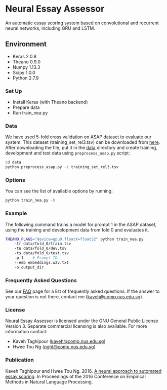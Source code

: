 # Neural Essay Assessor #

An automatic essay scoring system based on convolutional and recurrent neural networks, including GRU and LSTM.

## Environment

* Keras 2.0.8
* Theano 0.9.0
* Numpy 1.13.3
* Scipy 1.0.0
* Python 2.7.9

### Set Up ###

* Install Keras (with Theano backend)
* Prepare data
* Run train_nea.py

### Data ###

We have used 5-fold cross validation on ASAP dataset to evaluate our system. This dataset (training_set_rel3.tsv) can be downloaded from [here](https://www.kaggle.com/c/asap-aes/data). After downloading the file, put it in the [data](https://github.com/nusnlp/nea/tree/master/data) directory and create training, development and test data using ```preprocess_asap.py``` script:

```bash
cd data
python preprocess_asap.py -i training_set_rel3.tsv
```

### Options ###

You can see the list of available options by running:
```bash
python train_nea.py -h
```
### Example ###

The following command trains a model for prompt 1 in the ASAP dataset, using the training and development data from fold 0 and evaluates it.

```bash
THEANO_FLAGS="device=gpu0,floatX=float32" python train_nea.py
	-tr data/fold_0/train.tsv
	-tu data/fold_0/dev.tsv
	-ts data/fold_0/test.tsv
	-p 1	# Prompt ID
	--emb embeddings.w2v.txt
	-o output_dir
```

### Frequently Asked Questions ###

See our [FAQ](https://github.com/nusnlp/nea/blob/master/FAQ.md) page for a list of frequently asked questions. If the answer to your question is not there, contact me (kaveh@comp.nus.edu.sg).

### License ###

Neural Essay Assessor is licensed under the GNU General Public License Version 3. Separate commercial licensing is also available. For more information contact:

* Kaveh Taghipour (kaveh@comp.nus.edu.sg)
* Hwee Tou Ng (nght@comp.nus.edu.sg)

### Publication ###

Kaveh Taghipour and Hwee Tou Ng. 2016. [A neural approach to automated essay scoring](http://aclweb.org/anthology/D/D16/D16-1193.pdf). In Proceedings of the 2016 Conference on Empirical Methods in Natural Language Processing.
